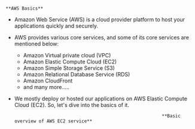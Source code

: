                                                                        **AWS Basics**

* Amazon Web Service (AWS) is a cloud provider platform to host your applications quickly and securely.

* AWS provides various core services, and some of its core services are mentioned below:
  - Amazon Virtual private cloud (VPC)
  - Amazon Elastic Compute Cloud (EC2)
  - Amazon Simple Storage Service (S3)
  - Amazon Relational Database Service (RDS)
  - Amazon CloudFront
  -  and many more.....

 * We mostly deploy or hosted our applications on AWS Elastic Compute Cloud (EC2). So, let's dive into the basics of it.

                                                              **Basic overview of AWS EC2 service**
